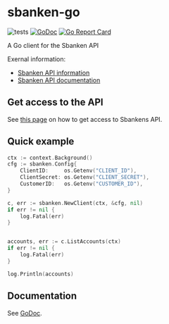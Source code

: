 # sbanken-go
![tests](https://github.com/engvik/sbanken-go/workflows/master/badge.svg)
[![GoDoc](https://godoc.org/github.com/engvik/sbanken-go?status.svg)](https://godoc.org/github.com/engvik/sbanken-go)
[![Go Report Card](https://goreportcard.com/badge/github.com/engvik/sbanken-go)](https://goreportcard.com/report/github.com/engvik/sbanken-go)

A Go client for the Sbanken API

Exernal information:
* [Sbanken API information](https://sbanken.no/bruke/utviklerportalen/)
* [Sbanken API documentation](https://api.sbanken.no/exec.bank/swagger/index.html)

## Get access to the API

See [this page](https://sbanken.no/bruke/utviklerportalen/) on how to get access to Sbankens API.

## Quick example

```go
ctx := context.Background()
cfg := sbanken.Config{
    ClientID:     os.Getenv("CLIENT_ID"),
    ClientSecret: os.Getenv("CLIENT_SECRET"),
    CustomerID:   os.Getenv("CUSTOMER_ID"),
}

c, err := sbanken.NewClient(ctx, &cfg, nil)
if err != nil {
    log.Fatal(err)
}


accounts, err := c.ListAccounts(ctx)
if err != nil {
    log.Fatal(err)
}

log.Println(accounts)

```

## Documentation

See [GoDoc](https://godoc.org/github.com/engvik/sbanken-go).
